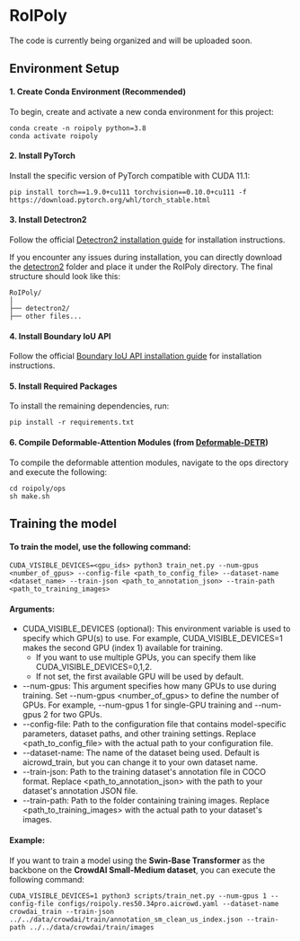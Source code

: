 # RoIPoly

The code is currently being organized and will be uploaded soon.

## Environment Setup

#### 1. Create Conda Environment (Recommended)
To begin, create and activate a new conda environment for this project:

```
conda create -n roipoly python=3.8
conda activate roipoly
```

#### 2. Install PyTorch
Install the specific version of PyTorch compatible with CUDA 11.1:

```
pip install torch==1.9.0+cu111 torchvision==0.10.0+cu111 -f https://download.pytorch.org/whl/torch_stable.html
```

#### 3. Install Detectron2
Follow the official [Detectron2 installation guide](https://github.com/facebookresearch/detectron2/tree/main) for installation instructions.

If you encounter any issues during installation, you can directly download the [detectron2](https://github.com/ywyue/RoomFormer/tree/main/detectron2) folder and place it under the RoIPoly directory. The final structure should look like this:

```
RoIPoly/
│
├── detectron2/
├── other files...
```

#### 4. Install Boundary IoU API
Follow the official [Boundary IoU API installation guide](https://github.com/bowenc0221/boundary-iou-api) for installation instructions.

#### 5. Install Required Packages
To install the remaining dependencies, run:
```
pip install -r requirements.txt
```

#### 6. Compile Deformable-Attention Modules (from [Deformable-DETR](https://github.com/fundamentalvision/Deformable-DETR))
To compile the deformable attention modules, navigate to the ops directory and execute the following:
```
cd roipoly/ops
sh make.sh
```

## Training the model
#### To train the model, use the following command:
```
CUDA_VISIBLE_DEVICES=<gpu_ids> python3 train_net.py --num-gpus <number_of_gpus> --config-file <path_to_config_file> --dataset-name <dataset_name> --train-json <path_to_annotation_json> --train-path <path_to_training_images>
```

#### Arguments:
- CUDA_VISIBLE_DEVICES (optional): This environment variable is used to specify which GPU(s) to use. For example, CUDA_VISIBLE_DEVICES=1 makes the second GPU (index 1) available for training.
  - If you want to use multiple GPUs, you can specify them like CUDA_VISIBLE_DEVICES=0,1,2.
  - If not set, the first available GPU will be used by default.
- --num-gpus: This argument specifies how many GPUs to use during training. Set --num-gpus <number_of_gpus> to define the number of GPUs. For example, --num-gpus 1 for single-GPU training and --num-gpus 2 for two GPUs.
- --config-file: Path to the configuration file that contains model-specific parameters, dataset paths, and other training settings. Replace <path_to_config_file> with the actual path to your configuration file.
- --dataset-name: The name of the dataset being used. Default is aicrowd_train, but you can change it to your own dataset name.
- --train-json: Path to the training dataset's annotation file in COCO format. Replace <path_to_annotation_json> with the path to your dataset's annotation JSON file.
- --train-path: Path to the folder containing training images. Replace <path_to_training_images> with the actual path to your dataset's images.

#### Example:
If you want to train a model using the **Swin-Base Transformer** as the backbone on the **CrowdAI Small-Medium dataset**, you can execute the following command:
```
CUDA_VISIBLE_DEVICES=1 python3 scripts/train_net.py --num-gpus 1 --config-file configs/roipoly.res50.34pro.aicrowd.yaml --dataset-name crowdai_train --train-json ../../data/crowdai/train/annotation_sm_clean_us_index.json --train-path ../../data/crowdai/train/images
```
